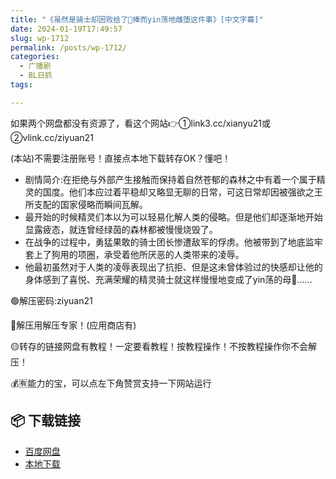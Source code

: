 ```yaml
---
title: "《虽然是骑士却因败给了🥩棒而yin荡地雌堕这件事》[中文字幕]"
date: 2024-01-19T17:49:57
slug: wp-1712
permalink: /posts/wp-1712/
categories:
  - 广播剧
  - BL日抓
tags:

---
```


如果两个网盘都没有资源了，看这个网站👉①link3.cc/xianyu21或②vlink.cc/ziyuan21

(本站)不需要注册账号！直接点本地下载转存OK？懂吧！

*   剧情简介:在拒绝与外部产生接触而保持着自然苍郁的森林之中有着一个属于精灵的国度。他们本应过着平稳却又略显无聊的日常，可这日常却因被强欲之王所支配的国家侵略而瞬间瓦解。
*   最开始的时候精灵们本以为可以轻易化解人类的侵略。但是他们却逐渐地开始显露疲态，就连曾经绿茵的森林都被慢慢烧毁了。
*   在战争的过程中，勇猛果敢的骑士团长惨遭敌军的俘虏。他被带到了地底监牢套上了狗用的项圈，承受着他所厌恶的人类带来的凌辱。
*   他最初虽然对于人类的凌辱表现出了抗拒、但是这未曾体验过的快感却让他的身体感到了喜悦、充满荣耀的精灵骑士就这样慢慢地变成了yin荡的母🐷……

🟢解压密码:ziyuan21

🔵解压用解压专家！(应用商店有)

🟡转存的链接网盘有教程！一定要看教程！按教程操作！不按教程操作你不会解压！

💰🈶能力的宝，可以点左下角赞赏支持一下网站运行

## 📦 下载链接
- [百度网盘](https://blziyuan21.com/pay-download/1712?key=c16197a937&down_id=0)
- [本地下载](https://blziyuan21.com/pay-download/1712?key=c16197a937&down_id=1)

